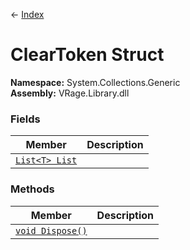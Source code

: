 ← [Index](index)
# ClearToken Struct
**Namespace:** System.Collections.Generic  
**Assembly:** VRage.Library.dll  
### Fields
|Member|Description|
|---|---|
|[`List<T> List`](System.Collections.Generic.List)||
### Methods
|Member|Description|
|---|---|
|[`void Dispose()`](System.Collections.Generic.Dispose)||
